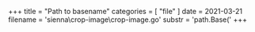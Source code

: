 +++
title = "Path to basename"
categories = [ "file" ]
date = 2021-03-21
filename = 'sienna\crop-image\crop-image.go'
substr = 'path.Base('
+++
